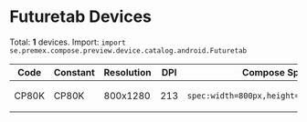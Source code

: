 # Futuretab Devices

Total: **1** devices. Import: `import se.premex.compose.preview.device.catalog.android.Futuretab`

| Code | Constant | Resolution | DPI | Compose Spec | Preview Usage |
|------|----------|------------|-----|-------------|---------------|
| CP80K | CP80K | 800x1280 | 213 | `spec:width=800px,height=1280px,dpi=213` | `@Preview(device = Futuretab.CP80K)` |

<!-- Generated automatically. Do not edit manually. -->
